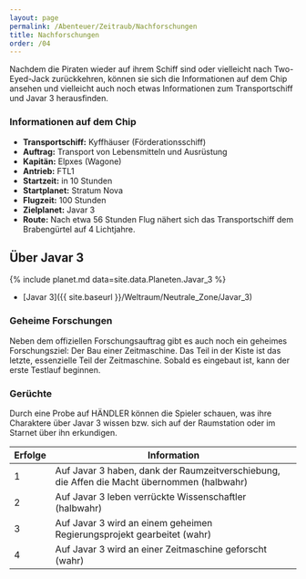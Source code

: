 ```yaml
---
layout: page
permalink: /Abenteuer/Zeitraub/Nachforschungen
title: Nachforschungen
order: /04
---
```


Nachdem die Piraten wieder auf ihrem Schiff sind oder vielleicht nach Two-Eyed-Jack zurückkehren, können sie sich die Informationen auf dem Chip ansehen und vielleicht auch noch etwas Informationen zum Transportschiff und Javar 3 herausfinden.

### Informationen auf dem Chip

- **Transportschiff:** Kyffhäuser (Förderationsschiff)
- **Auftrag:** Transport von Lebensmitteln und Ausrüstung
- **Kapitän:** Elpxes (Wagone)
- **Antrieb:** FTL1
- **Startzeit:** in 10 Stunden
- **Startplanet:** Stratum Nova
- **Flugzeit:** 100 Stunden
- **Zielplanet:** Javar 3
- **Route:** Nach etwa 56 Stunden Flug nähert sich das Transportschiff dem Brabengürtel auf 4 Lichtjahre.

## Über Javar 3

{% include planet.md data=site.data.Planeten.Javar_3 %}

- [Javar 3]({{ site.baseurl }}/Weltraum/Neutrale_Zone/Javar_3)

### Geheime Forschungen

Neben dem offiziellen Forschungsauftrag gibt es auch noch ein geheimes Forschungsziel: Der Bau einer Zeitmaschine. Das Teil in der Kiste ist das letzte, essenzielle Teil der Zeitmaschine. Sobald es eingebaut ist, kann der erste Testlauf beginnen.

### Gerüchte

Durch eine Probe auf HÄNDLER können die Spieler schauen, was ihre Charaktere über Javar 3 wissen bzw. sich auf der Raumstation oder im Starnet über ihn erkundigen.

<table>
<thead>
<tr><th>Erfolge</th><th>Information</th></tr>
</thead>
<tbody>
<tr><td>1</td><td>Auf Javar 3 haben, dank der Raumzeitverschiebung, die Affen die Macht übernommen (halbwahr)</td></tr>
<tr><td>2</td><td>Auf Javar 3 leben verrückte Wissenschaftler (halbwahr)</td></tr>
<tr><td>3</td><td>Auf Javar 3 wird an einem geheimen Regierungsprojekt gearbeitet (wahr)</td></tr>
<tr><td>4</td><td>Auf Javar 3 wird an einer Zeitmaschine geforscht (wahr)</td></tr>
</tbody>
</table>

